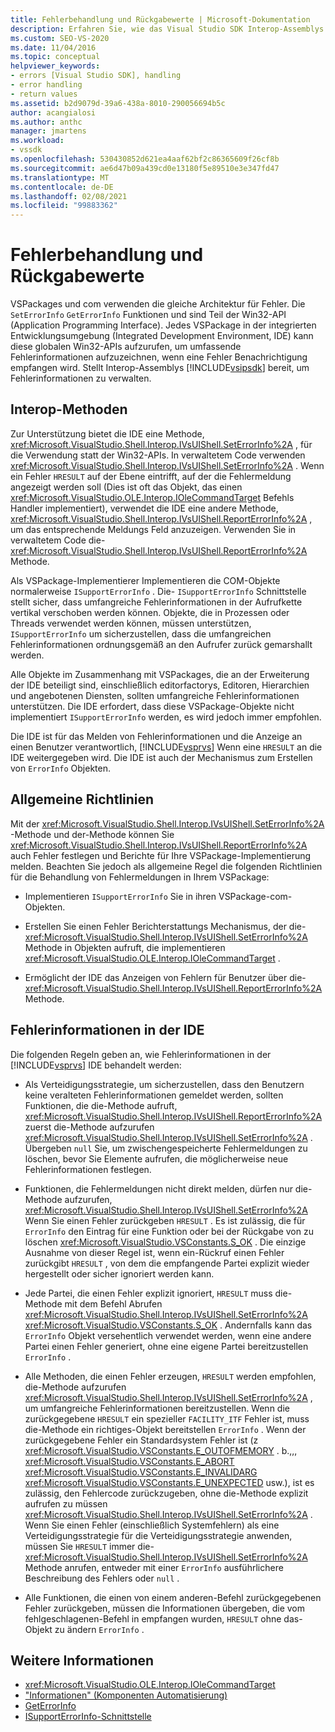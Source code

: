 ```yaml
---
title: Fehlerbehandlung und Rückgabewerte | Microsoft-Dokumentation
description: Erfahren Sie, wie das Visual Studio SDK Interop-Assemblys bereitstellt, um beim Empfang einer Fehler Benachrichtigung umfangreiche Fehlerinformationen aufzuzeichnen.
ms.custom: SEO-VS-2020
ms.date: 11/04/2016
ms.topic: conceptual
helpviewer_keywords:
- errors [Visual Studio SDK], handling
- error handling
- return values
ms.assetid: b2d9079d-39a6-438a-8010-290056694b5c
author: acangialosi
ms.author: anthc
manager: jmartens
ms.workload:
- vssdk
ms.openlocfilehash: 530430852d621ea4aaf62bf2c86365609f26cf8b
ms.sourcegitcommit: ae6d47b09a439cd0e13180f5e89510e3e347fd47
ms.translationtype: MT
ms.contentlocale: de-DE
ms.lasthandoff: 02/08/2021
ms.locfileid: "99883362"
---
```

# <a name="error-handling-and-return-values"></a>Fehlerbehandlung und Rückgabewerte
VSPackages und com verwenden die gleiche Architektur für Fehler. Die `SetErrorInfo` `GetErrorInfo` Funktionen und sind Teil der Win32-API (Application Programming Interface). Jedes VSPackage in der integrierten Entwicklungsumgebung (Integrated Development Environment, IDE) kann diese globalen Win32-APIs aufzurufen, um umfassende Fehlerinformationen aufzuzeichnen, wenn eine Fehler Benachrichtigung empfangen wird. Stellt Interop-Assemblys [!INCLUDE[vsipsdk](../extensibility/includes/vsipsdk_md.md)] bereit, um Fehlerinformationen zu verwalten.

## <a name="interop-methods"></a>Interop-Methoden
 Zur Unterstützung bietet die IDE eine Methode, <xref:Microsoft.VisualStudio.Shell.Interop.IVsUIShell.SetErrorInfo%2A> , für die Verwendung statt der Win32-APIs. In verwaltetem Code verwenden <xref:Microsoft.VisualStudio.Shell.Interop.IVsUIShell.SetErrorInfo%2A> . Wenn ein Fehler `HRESULT` auf der Ebene eintrifft, auf der die Fehlermeldung angezeigt werden soll (Dies ist oft das Objekt, das einen <xref:Microsoft.VisualStudio.OLE.Interop.IOleCommandTarget> Befehls Handler implementiert), verwendet die IDE eine andere Methode, <xref:Microsoft.VisualStudio.Shell.Interop.IVsUIShell.ReportErrorInfo%2A> , um das entsprechende Meldungs Feld anzuzeigen. Verwenden Sie in verwaltetem Code die- <xref:Microsoft.VisualStudio.Shell.Interop.IVsUIShell.ReportErrorInfo%2A> Methode.

 Als VSPackage-Implementierer Implementieren die COM-Objekte normalerweise `ISupportErrorInfo` . Die- `ISupportErrorInfo` Schnittstelle stellt sicher, dass umfangreiche Fehlerinformationen in der Aufrufkette vertikal verschoben werden können. Objekte, die in Prozessen oder Threads verwendet werden können, müssen unterstützen, `ISupportErrorInfo` um sicherzustellen, dass die umfangreichen Fehlerinformationen ordnungsgemäß an den Aufrufer zurück gemarshallt werden.

 Alle Objekte im Zusammenhang mit VSPackages, die an der Erweiterung der IDE beteiligt sind, einschließlich editorfactorys, Editoren, Hierarchien und angebotenen Diensten, sollten umfangreiche Fehlerinformationen unterstützen. Die IDE erfordert, dass diese VSPackage-Objekte nicht implementiert `ISupportErrorInfo` werden, es wird jedoch immer empfohlen.

 Die IDE ist für das Melden von Fehlerinformationen und die Anzeige an einen Benutzer verantwortlich, [!INCLUDE[vsprvs](../code-quality/includes/vsprvs_md.md)] Wenn eine `HRESULT` an die IDE weitergegeben wird. Die IDE ist auch der Mechanismus zum Erstellen von `ErrorInfo` Objekten.

## <a name="general-guidelines"></a>Allgemeine Richtlinien
 Mit der <xref:Microsoft.VisualStudio.Shell.Interop.IVsUIShell.SetErrorInfo%2A> -Methode und der-Methode können Sie <xref:Microsoft.VisualStudio.Shell.Interop.IVsUIShell.ReportErrorInfo%2A> auch Fehler festlegen und Berichte für Ihre VSPackage-Implementierung melden. Beachten Sie jedoch als allgemeine Regel die folgenden Richtlinien für die Behandlung von Fehlermeldungen in Ihrem VSPackage:

- Implementieren `ISupportErrorInfo` Sie in ihren VSPackage-com-Objekten.

- Erstellen Sie einen Fehler Berichterstattungs Mechanismus, der die- <xref:Microsoft.VisualStudio.Shell.Interop.IVsUIShell.SetErrorInfo%2A> Methode in Objekten aufruft, die implementieren <xref:Microsoft.VisualStudio.OLE.Interop.IOleCommandTarget> .

- Ermöglicht der IDE das Anzeigen von Fehlern für Benutzer über die- <xref:Microsoft.VisualStudio.Shell.Interop.IVsUIShell.ReportErrorInfo%2A> Methode.

## <a name="error-information-in-the-ide"></a>Fehlerinformationen in der IDE
 Die folgenden Regeln geben an, wie Fehlerinformationen in der [!INCLUDE[vsprvs](../code-quality/includes/vsprvs_md.md)] IDE behandelt werden:

- Als Verteidigungsstrategie, um sicherzustellen, dass den Benutzern keine veralteten Fehlerinformationen gemeldet werden, sollten Funktionen, die die-Methode aufruft, <xref:Microsoft.VisualStudio.Shell.Interop.IVsUIShell.ReportErrorInfo%2A> zuerst die-Methode aufzurufen <xref:Microsoft.VisualStudio.Shell.Interop.IVsUIShell.SetErrorInfo%2A> . Übergeben `null` Sie, um zwischengespeicherte Fehlermeldungen zu löschen, bevor Sie Elemente aufrufen, die möglicherweise neue Fehlerinformationen festlegen.

- Funktionen, die Fehlermeldungen nicht direkt melden, dürfen nur die-Methode aufzurufen, <xref:Microsoft.VisualStudio.Shell.Interop.IVsUIShell.SetErrorInfo%2A> Wenn Sie einen Fehler zurückgeben `HRESULT` . Es ist zulässig, die für `ErrorInfo` den Eintrag für eine Funktion oder bei der Rückgabe von zu löschen <xref:Microsoft.VisualStudio.VSConstants.S_OK> . Die einzige Ausnahme von dieser Regel ist, wenn ein-Rückruf einen Fehler zurückgibt `HRESULT` , von dem die empfangende Partei explizit wieder hergestellt oder sicher ignoriert werden kann.

- Jede Partei, die einen Fehler explizit ignoriert, `HRESULT` muss die-Methode mit dem Befehl Abrufen <xref:Microsoft.VisualStudio.Shell.Interop.IVsUIShell.SetErrorInfo%2A> <xref:Microsoft.VisualStudio.VSConstants.S_OK> . Andernfalls kann das `ErrorInfo` Objekt versehentlich verwendet werden, wenn eine andere Partei einen Fehler generiert, ohne eine eigene Partei bereitzustellen `ErrorInfo` .

- Alle Methoden, die einen Fehler erzeugen, `HRESULT` werden empfohlen, die-Methode aufzurufen <xref:Microsoft.VisualStudio.Shell.Interop.IVsUIShell.SetErrorInfo%2A> , um umfangreiche Fehlerinformationen bereitzustellen. Wenn die zurückgegebene `HRESULT` ein spezieller `FACILITY_ITF` Fehler ist, muss die-Methode ein richtiges-Objekt bereitstellen `ErrorInfo` . Wenn der zurückgegebene Fehler ein Standardsystem Fehler ist (z <xref:Microsoft.VisualStudio.VSConstants.E_OUTOFMEMORY> . b.,,, <xref:Microsoft.VisualStudio.VSConstants.E_ABORT> <xref:Microsoft.VisualStudio.VSConstants.E_INVALIDARG> <xref:Microsoft.VisualStudio.VSConstants.E_UNEXPECTED> usw.), ist es zulässig, den Fehlercode zurückzugeben, ohne die-Methode explizit aufrufen zu müssen <xref:Microsoft.VisualStudio.Shell.Interop.IVsUIShell.SetErrorInfo%2A> . Wenn Sie einen Fehler (einschließlich Systemfehlern) als eine Verteidigungsstrategie für die Verteidigungsstrategie anwenden, müssen Sie `HRESULT` immer die- <xref:Microsoft.VisualStudio.Shell.Interop.IVsUIShell.SetErrorInfo%2A> Methode anrufen, entweder mit einer `ErrorInfo` ausführlichere Beschreibung des Fehlers oder `null` .

- Alle Funktionen, die einen von einem anderen-Befehl zurückgegebenen Fehler zurückgeben, müssen die Informationen übergeben, die vom fehlgeschlagenen-Befehl in empfangen wurden, `HRESULT` ohne das-Objekt zu ändern `ErrorInfo` .

## <a name="see-also"></a>Weitere Informationen
- <xref:Microsoft.VisualStudio.OLE.Interop.IOleCommandTarget>
- ["Informationen" (Komponenten Automatisierung)](/previous-versions/windows/desktop/api/oleauto/nf-oleauto-seterrorinfo)
- [GetErrorInfo](/previous-versions/windows/desktop/api/oleauto/nf-oleauto-geterrorinfo)
- [ISupportErrorInfo-Schnittstelle](/previous-versions/windows/desktop/api/oaidl/nn-oaidl-isupporterrorinfo)
